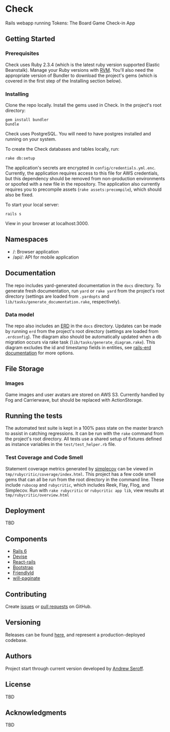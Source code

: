 # Check

Rails webapp running Tokens: The Board Game Check-in App

## Getting Started

### Prerequisites

Check uses Ruby 2.3.4 (which is the latest ruby version supported Elastic Beanstalk). Manage your Ruby versions with [RVM](https://rvm.io/rvm/install). You'll also need the appropriate version of Bundler to download the project's gems (which is covered in the first step of the Installing section below).

### Installing

Clone the repo locally. Install the gems used in Check. In the project's root directory:

```
gem install bundler
bundle
```

Check uses PostgreSQL. You will need to have postgres installed and running on your system.

To create the Check databases and tables locally, run:

```
rake db:setup
```

The application's secrets are encrypted in `config/credentials.yml.enc`. Currently, the application requires access to this file for AWS credentials, but this dependency should be removed from non-production environments or spoofed with a new file in the repository. The application also currently requires you to precompile assets (`rake assets:precompile`), which should also be fixed.

To start your local server:

```
rails s
```

View in your browser at localhost:3000.

## Namespaces

- /: Browser application
- /api/: API for mobile application

## Documentation

The repo includes yard-generated documentation in the `docs` directory. To generate fresh documentation, run `yard` or `rake yard` from the project's root directory (settings are loaded from `.yardopts` and `lib/tasks/generate_documentation.rake`, respectively).

### Data model

The repo also includes an [ERD](https://github.com/aseroff/check/blob/master/docs/erd.pdf) in the `docs` directory. Updates can be made by running `erd` from the project's root directory (settings are loaded from `.erdconfig`). The diagram also should be automatically updated when a db migration occurs via rake task (`lib/tasks/generate_diagram.rake`). This diagram excludes the id and timestamp fields in entities, see [rails-erd documentation](https://voormedia.github.io/rails-erd/customise.html) for more options.

## File Storage

### Images

Game images and user avatars are stored on AWS S3. Currently handled by Fog and Carrierwave, but should be replaced with ActionStorage.

## Running the tests

The automated test suite is kept in a 100% pass state on the master branch to assist in catching regressions. It can be run with the `rake` command from the project's root directory. All tests use a shared setup of fixtures defined as instance variables in the `test/test_helper.rb` file. 

### Test Coverage and Code Smell

Statement coverage metrics generated by [simplecov](https://github.com/colszowka/simplecov) can be viewed in `tmp/rubycritic/coverage/index.html`. This project has a few code smell gems that can all be run from the root directory in the command line. These include `rubocop` and `rubycritic`, which includes Reek, Flay, Flog, and Simplecov. Run with `rake rubycritic` or `rubycritic app lib`, view results at `tmp/rubycritic/overview.html`

## Deployment

TBD

## Components

- [Rails 6](https://github.com/rails/rails)
- [Devise](https://github.com/plataformatec/devise)
- [React-rails](https://github.com/reactjs/react-rails)
- [Bootstrap](https://github.com/twbs/bootstrap-rubygem)
- [FriendlyId](https://github.com/norman/friendly_id)
- [will-paginate](https://github.com/mislav/will_paginate)

## Contributing

Create [issues](https://github.com/aseroff/check/issues) or [pull requests](https://github.com/aseroff/check/pulls) on GitHub.

## Versioning

Releases can be found [here](https://github.com/aseroff/check/releases), and represent a production-deployed codebase.

## Authors

Project start through current version developed by [Andrew Seroff](https://github.com/aseroff).

## License

TBD

## Acknowledgments

TBD

